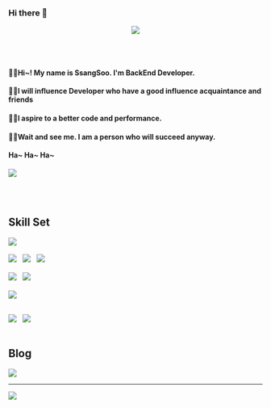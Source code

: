 ### Hi there 👋

<!--
**SsangSoo/SsangSoo** is a ✨ _special_ ✨ repository because its `README.md` (this file) appears on your GitHub profile.

Here are some ideas to get you started:

- 🔭 I’m currently working on ...
- 🌱 I’m currently learning ...
- 👯 I’m looking to collaborate on ...
- 🤔 I’m looking for help with ...
- 💬 Ask me about ...
- 📫 How to reach me: ...
- 😄 Pronouns: .....
- ⚡ Fun fact: ...
--> 

<!-- 헤더 -->
<div align="center">
  <img src="https://capsule-render.vercel.app/api?type=waving&color=timeGradient&height=300&section=header&text=SsangSoo%20&fontSize=90">
</div>

<br><br>

#### 🖐🏻Hi~! My name is SsangSoo. I'm BackEnd Developer. <br>
#### 💪🏻I will influence Developer who have a good influence acquaintance and friends <br>
#### 👍🏻I aspire to a better code and performance. <br>
#### 🫵🏻Wait and see me. I am a person who will succeed anyway. <br>
#### Ha~ Ha~ Ha~ <br>
<div align="left">
  <img src="https://velog.velcdn.com/images/tjdtn4484/post/21c08eef-d5ae-4af6-b896-288c67680900/image.PNG">
</div>

<br><br>

## Skill Set
<!-- 스택 -->
<div align="left">
<!-- 언어 -->
<img src="https://img.shields.io/badge/Java-007396?style=for-the-badge&logo=Java&logoColor=white"><br><br>
<!-- 프레임워크 -->
<img src="https://img.shields.io/badge/Spring-6DB33F?style=for-the-badge&logo=Spring&logoColor=white"> &nbsp;
<img src="https://img.shields.io/badge/SpringBoot-6DB33F?style=for-the-badge&logo=Spring Boot&logoColor=white"> &nbsp;
<img src="https://img.shields.io/badge/Spring Security-6DB33F?style=for-the-badge&logo=Spring Security&logoColor=white"> &nbsp; <br><br>
<!-- DB --->
<img src="https://img.shields.io/badge/MySql-4479A1?style=for-the-badge&logo=MySQL&logoColor=white"> &nbsp;
<img src="https://img.shields.io/badge/JPA-6DB33F?style=for-the-badge&logo=JPA&logoColor=white"> <br><br>
<!-- AWS -->  
<img src="https://img.shields.io/badge/Amazon AWS-232F3E?style=for-the-badge&logo=Amazon AWS&logoColor=white"> <br><br>

<!-- tool -->
<img src="https://img.shields.io/badge/Notion-000000?style=for-the-badge&logo=Notion&logoColor=white"> &nbsp;
<img src="https://img.shields.io/badge/intellijidea-000000?style=for-the-badge&logo=intellijidea&logoColor=white"> <br><br>
</div>

## Blog
<!-- 블로그 -->
<a href="https://ssangsu.tistory.com/" target="_blank"><img src="https://img.shields.io/badge/tistory-000000?style=for-the-badge&logo=tistory&logoColor=white"/></a>

---

 <!-- 깃허브 상태  -->
<div align="left">
  <img src="https://github-readme-stats.vercel.app/api?username=SsangSoo&show_icons=true&theme=radical">
</div>



